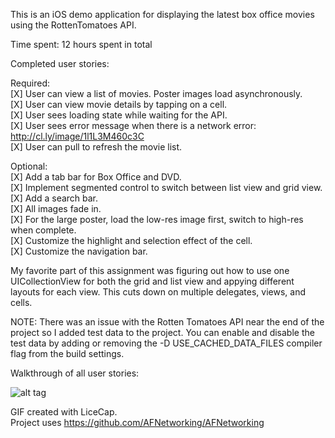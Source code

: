 This is an iOS demo application for displaying the latest box office movies using the RottenTomatoes API.

Time spent: 12 hours spent in total

Completed user stories:

Required:  
[X] User can view a list of movies. Poster images load asynchronously.  
[X] User can view movie details by tapping on a cell.  
[X] User sees loading state while waiting for the API.  
[X] User sees error message when there is a network error: http://cl.ly/image/1l1L3M460c3C  
[X] User can pull to refresh the movie list.  
   
Optional:  
[X] Add a tab bar for Box Office and DVD.  
[X] Implement segmented control to switch between list view and grid view.  
[X] Add a search bar.  
[X] All images fade in.  
[X] For the large poster, load the low-res image first, switch to high-res when complete.  
[X] Customize the highlight and selection effect of the cell.  
[X] Customize the navigation bar.  

My favorite part of this assignment was figuring out how to use one UICollectionView for both the grid and list view and appying different layouts for each view. This cuts down on multiple delegates, views, and cells.

NOTE: There was an issue with the Rotten Tomatoes API near the end of the project so I added test data to the project. You can enable and disable the test data by adding or removing the -D USE_CACHED_DATA_FILES compiler flag from the build settings.

Walkthrough of all user stories:
  
![alt tag](https://github.com/longsview/Tomatoes/blob/master/tomatos.gif?raw=true)  

GIF created with LiceCap.  
Project uses https://github.com/AFNetworking/AFNetworking  

